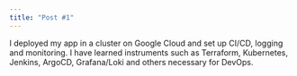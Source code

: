 ```yaml
---
title: "Post #1"
---
```


I deployed my app in a cluster on Google Cloud and set up CI/CD, logging and monitoring. I have learned instruments such as Terraform, Kubernetes, Jenkins, ArgoCD, Grafana/Loki and others necessary for DevOps.
